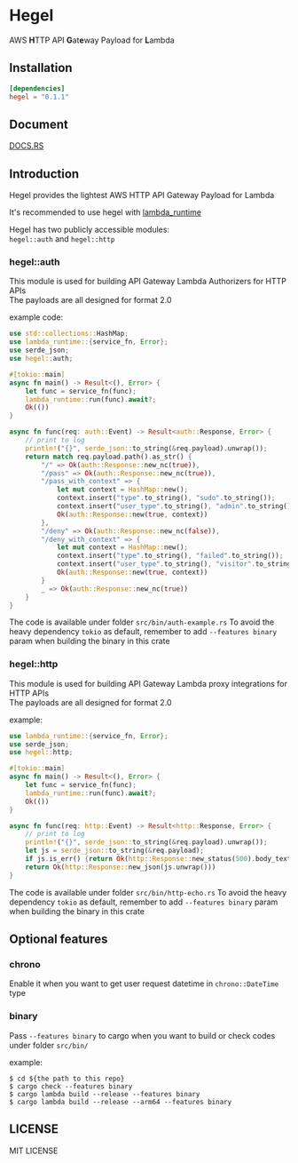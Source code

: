 # Hegel
AWS **H**TTP API **G**at**e**way Payload for **L**ambda   

## Installation
```toml
[dependencies]
hegel = "0.1.1"
```

## Document
[DOCS.RS](https://docs.rs/hegel)

## Introduction
Hegel provides the lightest AWS HTTP API Gateway Payload for Lambda
    
It's recommended to use hegel with [lambda_runtime](https://github.com/awslabs/aws-lambda-rust-runtime)
    
Hegel has two publicly accessible modules:    
`hegel::auth` and `hegel::http`   
### hegel::auth
This module is used for building API Gateway Lambda Authorizers for HTTP APIs   
The payloads are all designed for format 2.0   

example code:
```rust
use std::collections::HashMap;
use lambda_runtime::{service_fn, Error};
use serde_json;
use hegel::auth;

#[tokio::main]
async fn main() -> Result<(), Error> {
    let func = service_fn(func);
    lambda_runtime::run(func).await?;
    Ok(())
}

async fn func(req: auth::Event) -> Result<auth::Response, Error> {
    // print to log
    println!("{}", serde_json::to_string(&req.payload).unwrap());
    return match req.payload.path().as_str() {
        "/" => Ok(auth::Response::new_nc(true)),
        "/pass" => Ok(auth::Response::new_nc(true)),
        "/pass_with_context" => {
            let mut context = HashMap::new();
            context.insert("type".to_string(), "sudo".to_string());
            context.insert("user_type".to_string(), "admin".to_string());
            Ok(auth::Response::new(true, context))
        },
        "/deny" => Ok(auth::Response::new_nc(false)),
        "/deny_with_context" => {
            let mut context = HashMap::new();
            context.insert("type".to_string(), "failed".to_string());
            context.insert("user_type".to_string(), "visitor".to_string());
            Ok(auth::Response::new(true, context))
        }
        _ => Ok(auth::Response::new_nc(true))
    }
}
```
The code is available under folder `src/bin/auth-example.rs`
To avoid the heavy dependency `tokio` as default, remember to add `--features binary` param when building the binary in this crate

### hegel::http
This module is used for building API Gateway Lambda proxy integrations for HTTP APIs   
The payloads are all designed for format 2.0   

example:
```rust
use lambda_runtime::{service_fn, Error};
use serde_json;
use hegel::http;

#[tokio::main]
async fn main() -> Result<(), Error> {
    let func = service_fn(func);
    lambda_runtime::run(func).await?;
    Ok(())
}

async fn func(req: http::Event) -> Result<http::Response, Error> {
    // print to log
    println!("{}", serde_json::to_string(&req.payload).unwrap());
    let js = serde_json::to_string(&req.payload);
    if js.is_err() {return Ok(http::Response::new_status(500).body_text("Can not encode as json".to_string()))}
    return Ok(http::Response::new_json(js.unwrap()))
}
```
The code is available under folder `src/bin/http-echo.rs`
To avoid the heavy dependency `tokio` as default, remember to add `--features binary` param when building the binary in this crate

## Optional features
### chrono
Enable it when you want to get user request datetime in `chrono::DateTime` type
### binary
Pass `--features binary` to cargo when you want to build or check codes under folder `src/bin/`   
   
example: 
```shell
$ cd ${the path to this repo}
$ cargo check --features binary
$ cargo lambda build --release --features binary
$ cargo lambda build --release --arm64 --features binary
```



## LICENSE
MIT LICENSE